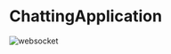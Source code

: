 # ChattingApplication

![websocket](https://github.com/AhmedSM1/ChattingApplication/assets/41026810/56232ee8-6c76-418f-834f-f7ec4948eb42)
